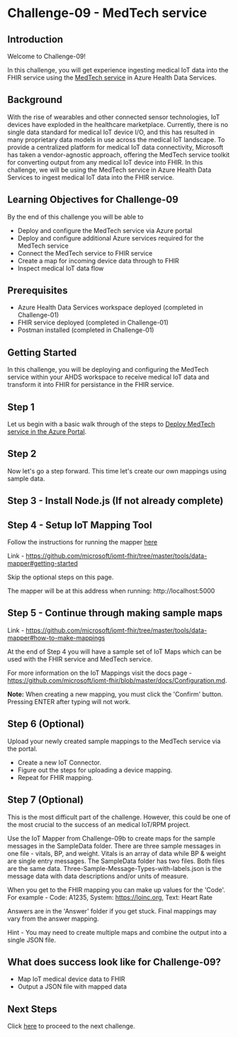 # Challenge-09 - MedTech service

## Introduction

Welcome to Challenge-09!

In this challenge, you will get experience ingesting medical IoT data into the FHIR service using the [MedTech service](https://docs.microsoft.com/en-us/azure/healthcare-apis/iot/iot-connector-overview) in Azure Health Data Services.

## Background

With the rise of wearables and other connected sensor technologies, IoT devices have exploded in the healthcare marketplace. Currently, there is no single data standard for medical IoT device I/O, and this has resulted in many proprietary data models in use across the medical IoT landscape. To provide a centralized platform for medical IoT data connectivity, Microsoft has taken a vendor-agnostic approach, offering the MedTech service toolkit for converting output from any medical IoT device into FHIR. In this challenge, we will be using the MedTech service in Azure Health Data Services to ingest medical IoT data into the FHIR service.

## Learning Objectives for Challenge-09
By the end of this challenge you will be able to

- Deploy and configure the MedTech service via Azure portal
- Deploy and configure additional Azure services required for the MedTech service
- Connect the MedTech service to FHIR service
- Create a map for incoming device data through to FHIR
- Inspect medical IoT data flow

## Prerequisites 
+ Azure Health Data Services workspace deployed (completed in Challenge-01)
+ FHIR service deployed (completed in Challenge-01)
+ Postman installed (completed in Challenge-01)

## Getting Started 
In this challenge, you will be deploying and configuring the MedTech service within your AHDS workspace to receive medical IoT data and transform it into FHIR for persistance in the FHIR service.

## Step 1
Let us begin with a basic walk through of the steps to [Deploy MedTech service in the Azure Portal](https://docs.microsoft.com/en-us/azure/healthcare-apis/iot/deploy-iot-connector-in-azure). 

## Step 2

Now let's go a step forward. This time let's create our own mappings using sample data.

## Step 3 - Install Node.js (If not already complete)

## Step 4 - Setup IoT Mapping Tool

Follow the instructions for running the mapper [here](https://github.com/microsoft/iomt-fhir/tree/master/tools/data-mapper#getting-started)

Link - https://github.com/microsoft/iomt-fhir/tree/master/tools/data-mapper#getting-started

Skip the optional steps on this page.

The mapper will be at this address when running: http://localhost:5000

## Step 5 - Continue through making sample maps

Link - https://github.com/microsoft/iomt-fhir/tree/master/tools/data-mapper#how-to-make-mappings

At the end of Step 4 you will have a sample set of IoT Maps which can be used with the FHIR service and MedTech service.

For more information on the IoT Mappings visit the docs page - https://github.com/microsoft/iomt-fhir/blob/master/docs/Configuration.md.

__Note:__ When creating a new mapping, you must click the 'Confirm' button. Pressing ENTER after typing will not work.

## Step 6 (Optional)

Upload your newly created sample mappings to the MedTech service via the portal.

- Create a new IoT Connector.
- Figure out the steps for uploading a device mapping.
- Repeat for FHIR mapping.

## Step 7 (Optional)

This is the most difficult part of the challenge. However, this could be one of the most crucial to the success of an medical IoT/RPM project.

Use the IoT Mapper from Challenge-09b to create maps for the sample messages in the SampleData folder. There are three sample messages in one file - vitals, BP, and weight. Vitals is an array of data while BP & weight are single entry messages. The SampleData folder has two files. Both files are the same data. Three-Sample-Message-Types-with-labels.json is the message data with data descriptions and/or units of measure.

When you get to the FHIR mapping you can make up values for the 'Code'. For example - Code: A1235, System: https://loinc.org, Text: Heart Rate

Answers are in the 'Answer' folder if you get stuck. Final mappings may vary from the answer mapping.

Hint - You may need to create multiple maps and combine the output into a single JSON file.

## What does success look like for Challenge-09?
+ Map IoT medical device data to FHIR
+ Output a JSON file with mapped data

## Next Steps

Click [here](<../Challenge-10 - Optional - FhirBlaze (Blazor app dev + FHIR)/ReadMe.md>) to proceed to the next challenge.